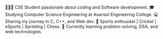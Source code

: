 👩🏻‍💻 CSE Student passionate about coding and Software development.
🎓 Studying Computer Science Engineering at Asansol Engineering College.
💻 Sharing my journey in C, C++, and Web dev.
🏅 Sports enthusiast | Cricket | eSports | Sprinting | Chess.
🌱 Currently learning problem-solving, DSA, and web technologies.

<!---
debojyoti264/debojyoti264 is a ✨ special ✨ repository because its `README.md` (this file) appears on your GitHub profile.
You can click the Preview link to take a look at your changes.
--->
